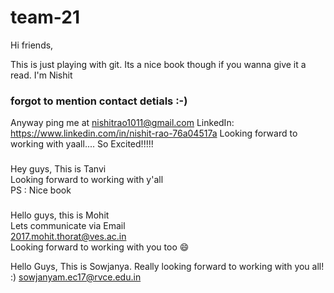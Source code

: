 # team-21
Hi friends,

This is just playing with git. Its a nice book though if you wanna give it a read.
I'm Nishit
### forgot to mention contact detials :-)
Anyway ping me at nishitrao1011@gmail.com
LinkedIn: https://www.linkedin.com/in/nishit-rao-76a04517a
Looking forward to working with yaall....
So Excited!!!!!

###
Hey guys,
This is Tanvi
<br>
Looking forward to working with y'all
<br>
PS : Nice book


### 
Hello guys, this is Mohit
<br>
Lets communicate via Email
<br>
2017.mohit.thorat@ves.ac.in
<br>
Looking forward to working with you too :smile: 


Hello Guys,
This is Sowjanya. Really looking forward to working with you all! :)
sowjanyam.ec17@rvce.edu.in




